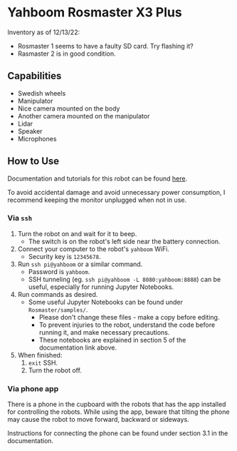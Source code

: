 # Yahboom Rosmaster X3 Plus
Inventory as of 12/13/22:
- Rosmaster 1 seems to have a faulty SD card. Try flashing it?
- Rasmaster 2 is in good condition.


## Capabilities
- Swedish wheels
- Manipulator
- Nice camera mounted on the body
- Another camera mounted on the manipulator
- Lidar
- Speaker
- Microphones


## How to Use

Documentation and tutorials for this robot can be found [here](http://www.yahboom.net/study/ROSMASTER-X3-PLUS).

To avoid accidental damage and avoid unnecessary power consumption, I recommend keeping the monitor unplugged when not in use.

### Via `ssh`
1. Turn the robot on and wait for it to beep.
    - The switch is on the robot's left side near the battery connection.
1. Connect your computer to the robot's `yahboom` WiFi.
    - Security key is `12345678`.
1. Run `ssh pi@yahboom` or a similar command.
    - Password is `yahboom`.
    - SSH tunneling (eg. `ssh pi@yahboom -L 8080:yahboom:8888`) can be useful, especially for running Jupyter Notebooks.
1. Run commands as desired.
    - Some useful Jupyter Notebooks can be found under `Rosmaster/samples/`.
        - Please don't change these files - make a copy before editing.
        - To prevent injuries to the robot, understand the code before running it, and make necessary precautions.
        - These notebooks are explained in section 5 of the documentation link above.
1. When finished: 
    1. `exit` SSH.
    2. Turn the robot off.

### Via phone app

There is a phone in the cupboard with the robots that has the app installed for controlling the robots. While using the app, beware that tilting the phone may cause the robot to move forward, backward or sideways.

Instructions for connecting the phone can be found under section 3.1 in the documentation.
